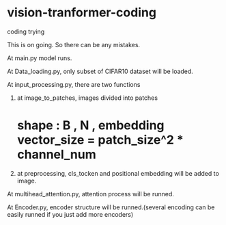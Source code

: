 # vision-tranformer-coding
coding trying 

This is on going. So there can be any mistakes.

At main.py model runs.

At Data_loading.py, only subset of CIFAR10 dataset will be loaded. 

At input_processing.py, there are two functions
  1) at image_to_patches, images divided into patches
     # shape : B , N , embedding vector_size = patch_size^2 * channel_num
  2) at preprocessing, cls_tocken and positional embedding will be added to image.
     
At multihead_attention.py, attention process will be runned.

At Encoder.py, encoder structure will be runned.(several encoding can be easily runned if you just add more encoders)
